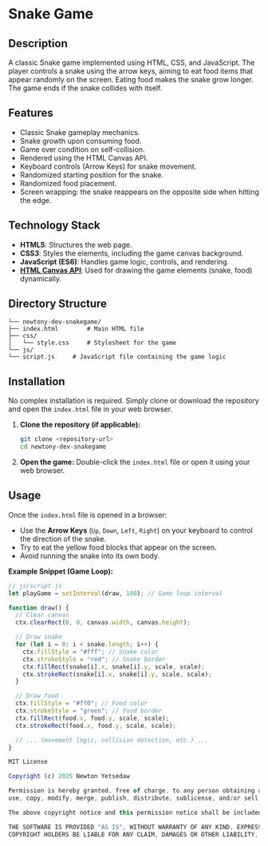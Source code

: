 # Snake Game

## Description

A classic Snake game implemented using HTML, CSS, and JavaScript. The player controls a snake using the arrow keys, aiming to eat food items that appear randomly on the screen. Eating food makes the snake grow longer. The game ends if 
the snake collides with itself.

## Features

* Classic Snake gameplay mechanics.
* Snake growth upon consuming food.
* Game over condition on self-collision.
* Rendered using the HTML Canvas API.
* Keyboard controls (Arrow Keys) for snake movement.
* Randomized starting position for the snake.
* Randomized food placement.
* Screen wrapping: the snake reappears on the opposite side when hitting the edge.

## Technology Stack

* **HTML5**: Structures the web page.
* **CSS3**: Styles the elements, including the game canvas background.
* **JavaScript (ES6)**: Handles game logic, controls, and rendering.
* **[HTML Canvas API](https://developer.mozilla.org/en-US/docs/Web/API/Canvas_API)**: Used for drawing the game elements (snake, food) dynamically.

## Directory Structure

```
└── newtony-dev-snakegame/
├── index.html        # Main HTML file
├── css/
│   └── style.css     # Stylesheet for the game
└── js/
└── script.js     # JavaScript file containing the game logic
```

## Installation

No complex installation is required. Simply clone or download the repository and open the `index.html` file in your web browser.

1.  **Clone the repository (if applicable):**
    ```bash
    git clone <repository-url>
    cd newtony-dev-snakegame
    ```
2.  **Open the game:**
    Double-click the `index.html` file or open it using your web browser.

## Usage

Once the `index.html` file is opened in a browser:

* Use the **Arrow Keys** (`Up`, `Down`, `Left`, `Right`) on your keyboard to control the direction of the snake.
* Try to eat the yellow food blocks that appear on the screen.
* Avoid running the snake into its own body.

**Example Snippet (Game Loop):**

```javascript
// js/script.js
let playGame = setInterval(draw, 100); // Game loop interval

function draw() {
  // Clear canvas
  ctx.clearRect(0, 0, canvas.width, canvas.height);

  // Draw snake
  for (let i = 0; i < snake.length; i++) {
    ctx.fillStyle = "#fff"; // Snake color
    ctx.strokeStyle = "red"; // Snake border
    ctx.fillRect(snake[i].x, snake[i].y, scale, scale);
    ctx.strokeRect(snake[i].x, snake[i].y, scale, scale);
  }

  // Draw food
  ctx.fillStyle = "#ff0"; // Food color
  ctx.strokeStyle = "green"; // Food border
  ctx.fillRect(food.x, food.y, scale, scale);
  ctx.strokeRect(food.x, food.y, scale, scale);

  // ... (movement logic, collision detection, etc.) ...
}

MIT License

Copyright (c) 2025 Newton Yetsedaw

Permission is hereby granted, free of charge, to any person obtaining a copy of this software and associated documentation files (the "Software"), to deal in the Software without restriction, including without limitation the rights to
use, copy, modify, merge, publish, distribute, sublicense, and/or sell copies of the Software, and to permit persons to whom the Software is furnished to do so, subject to the following conditions:

The above copyright notice and this permission notice shall be included in all copies or substantial portions of the Software.

THE SOFTWARE IS PROVIDED "AS IS", WITHOUT WARRANTY OF ANY KIND, EXPRESS OR IMPLIED, INCLUDING BUT NOT LIMITED TO THE WARRANTIES OF MERCHANTABILITY, FITNESS FOR A PARTICULAR PURPOSE AND NONINFRINGEMENT. IN NO EVENT SHALL THE AUTHORS OR
COPYRIGHT HOLDERS BE LIABLE FOR ANY CLAIM, DAMAGES OR OTHER LIABILITY, WHETHER IN AN ACTION OF CONTRACT, TORT OR OTHERWISE, ARISING FROM, OUT OF OR IN CONNECTION WITH THE SOFTWARE OR THE USE OR OTHER DEALINGS IN THE SOFTWARE.
